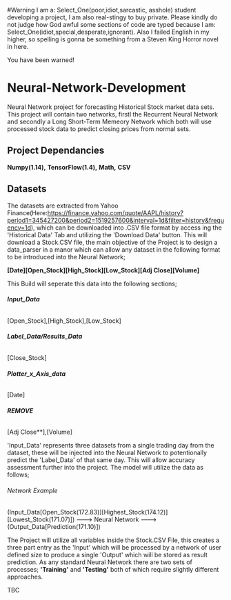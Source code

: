 #Warning
I am a: Select_One(poor,idiot,sarcastic, asshole) student developing a project, I am also real-stingy to buy private. Please kindly do not judge how God awful some sections of code are typed because I am: Select_One(idiot,special,desperate,ignorant). Also I failed English in my higher, so spelling is gonna be something from a Steven King Horror novel in here.

You have been warned!

# Neural-Network-Development
Neural Network project for forecasting Historical Stock market data sets. This project will contain two networks, firstl the Recurrent Neural Network and secondly a Long Short-Term Memeory Network which both will use processed stock data to predict closing prices from normal sets.

## Project Dependancies
**Numpy(1.14),**
**TensorFlow(1.4),**
**Math,**
**CSV**

## Datasets
The datasets are extracted from Yahoo Finance(Here:https://finance.yahoo.com/quote/AAPL/history?period1=345427200&period2=1519257600&interval=1d&filter=history&frequency=1d), which can be downloaded into .CSV file format by access ing the 'Historical Data' Tab and utilizing the 'Download Data' button. This will download a Stock.CSV file, the main objective of the Project is to design a data_parser in a manor which can allow any dataset in the following format to be introduced into the Neural Network;

**[Date][Open_Stock][High_Stock][Low_Stock][Adj Close][Volume]**

This Build will seperate this data into the following sections;

###### **Input_Data**
[Open_Stock],[High_Stock],[Low_Stock]

###### **Label_Data/Results_Data**
[Close_Stock]

###### **Plotter_x_Axis_data**
[Date]

###### **REMOVE**
[Adj Close**],[Volume]

'Input_Data' represents three datasets from a single trading day from the dataset, these will be injected into the Neural Network to potentionally predict the 'Label_Data' of that same day. This will allow accuracy assessment further into the project. The model will utilize the data as follows;

###### Network Example
(Input_Data[Open_Stock(172.83)][Highest_Stock(174.12)][Lowest_Stock(171.07)]) ---> Neural Network ---> (Output_Data[Prediction(171.10)])

The Project will utilize all variables inside the Stock.CSV File, this creates a three part entry as the 'Input' which will be processed by a network of user defined size to produce a single 'Output' which will be stored as result prediction. As any standard Neural Network there are two sets of processes; __'Training'__ and __'Testing'__ both of which require slightly different approaches.

TBC
